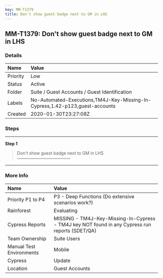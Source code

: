 ```yaml
---
key: MM-T1379
title: Don't show guest badge next to GM in LHS
---
```


## MM-T1379: Don't show guest badge next to GM in LHS

### Details

| Name     | Value                                                                        |
| :------- | :--------------------------------------------------------------------------- |
| Priority | Low                                                                          |
| Status   | Active                                                                       |
| Folder   | Suite / Guest Accounts / Guest Identification                                |
| Labels   | No-Automated-Executions,TM4J-Key-Missing-In-Cypress,1.42-p123,guest-accounts |
| Created  | 2020-01-30T23:27:08Z                                                         |

### Steps

<hr/>

**Step 1**

> <article>Don't show guest badge next to GM in LHS<br>–––––––––––––––––––––––––</article>

<hr/>

### More Info

| Name                     | Value                                                                                           |
| :----------------------- | :---------------------------------------------------------------------------------------------- |
| Priority P1 to P4        | P3 - Deep Functions (Do extensive scenarios work?)                                              |
| Rainforest               | Evaluating                                                                                      |
| Cypress Reports          | MISSING - TM4J-Key-Missing-In-Cypress - TM4J key NOT found in any Cypress run reports (SDET/QA) |
| Team Ownership           | Suite Users                                                                                     |
| Manual Test Environments | Mobile                                                                                          |
| Cypress                  | Update                                                                                          |
| Location                 | Guest Accounts                                                                                  |
